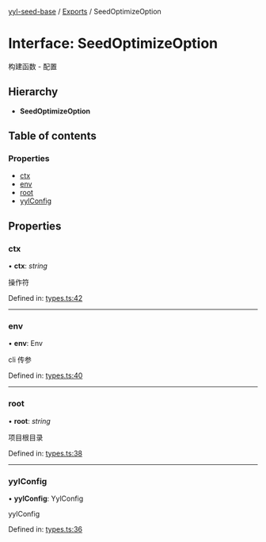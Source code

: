[yyl-seed-base](../README.md) / [Exports](../modules.md) / SeedOptimizeOption

# Interface: SeedOptimizeOption

构建函数 - 配置

## Hierarchy

* **SeedOptimizeOption**

## Table of contents

### Properties

- [ctx](seedoptimizeoption.md#ctx)
- [env](seedoptimizeoption.md#env)
- [root](seedoptimizeoption.md#root)
- [yylConfig](seedoptimizeoption.md#yylconfig)

## Properties

### ctx

• **ctx**: *string*

操作符

Defined in: [types.ts:42](https://github.com/jackness1208/yyl-seed-base/blob/85a1665/src/types.ts#L42)

___

### env

• **env**: Env

cli 传参

Defined in: [types.ts:40](https://github.com/jackness1208/yyl-seed-base/blob/85a1665/src/types.ts#L40)

___

### root

• **root**: *string*

项目根目录

Defined in: [types.ts:38](https://github.com/jackness1208/yyl-seed-base/blob/85a1665/src/types.ts#L38)

___

### yylConfig

• **yylConfig**: YylConfig

yylConfig

Defined in: [types.ts:36](https://github.com/jackness1208/yyl-seed-base/blob/85a1665/src/types.ts#L36)
